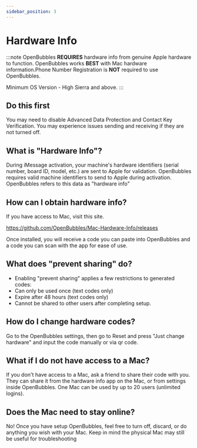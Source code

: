 ```yaml
---
sidebar_position: 3
---
```

# Hardware Info
:::note
OpenBubbles **REQUIRES** hardware info from genuine Apple hardware to function. OpenBubbles works **BEST** with Mac hardware information.Phone Number Registration is **NOT** required to use OpenBubbles.

Minimum OS Version - High Sierra and above.
:::

## Do this first
You may need to disable Advanced Data Protection and Contact Key Verification. You may experience issues sending and receiving if they are not turned off.

## What is "Hardware Info"?
During iMessage activation, your machine's hardware identifiers (serial number, board ID, model, etc.) are sent to Apple for validation. 
OpenBubbles requires valid machine identifiers to send to Apple during activation. OpenBubbles refers to this data as "hardware info"

## How can I obtain hardware info?
If you have access to Mac, visit this site.

https://github.com/OpenBubbles/Mac-Hardware-Info/releases

Once installed, you will receive a code you can paste into OpenBubbles and a code you can scan with the app for ease of use.

## What does "prevent sharing" do?

* Enabling "prevent sharing" applies a few restrictions to generated codes:
* Can only be used once (text codes only)
* Expire after 48 hours (text codes only)
* Cannot be shared to other users after completing setup.

## How do I change hardware codes?
Go to the OpenBubbles settings, then go to Reset and press "Just change hardware" and input the code manually or via qr code.

## What if I do not have access to a Mac?

If you don't have access to a Mac, ask a friend to share their code with you. They can share it from the hardware info app on the Mac, or from settings inside OpenBubbles. One Mac can be used by up to 20 users (unlimited logins).

## Does the Mac need to stay online?&#x20;

No! Once you have setup OpenBubbles, feel free to turn off, discard, or do anything you wish with your Mac.
Keep in mind the physical Mac may still be useful for troubleshooting

